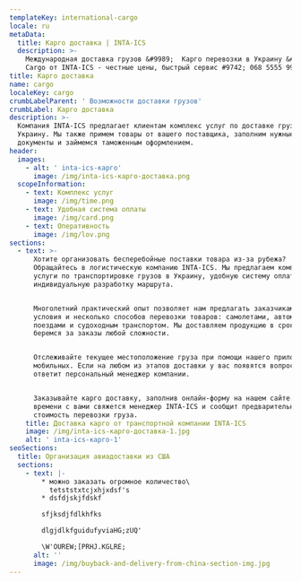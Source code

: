 ```yaml
---
templateKey: international-cargo
locale: ru
metaData:
  title: Карго доставка | INTA-ICS
  description: >-
    Международная доставка грузов &#9989;  Карго перевозки в Украину &#9989;
    Cargo от INTA-ICS - честные цены, быстрый сервис #9742; 068 5555 99
title: Карго доставка
name: cargo
localeKey: cargo
crumbLabelParent: ' Возможности доставки грузов'
crumbLabel: Карго доставка
description: >-
  Компания INTA-ICS предлагает клиентам комплекс услуг по доставке грузов в
  Украину. Мы также примем товары от вашего поставщика, заполним нужные
  документы и займемся таможенным оформлением.
header:
  images:
    - alt: ' inta-ics-карго'
      image: /img/inta-ics-карго-доставка.png
  scopeInformation:
    - text: Комплекс услуг
      image: /img/time.png
    - text: Удобная система оплаты
      image: /img/card.png
    - text: Оперативность
      image: /img/lov.png
sections:
  - text: >-
      Хотите организовать бесперебойные поставки товара из-за рубежа?
      Обращайтесь в логистическую компанию INTA-ICS. Мы предлагаем комплексные
      услуги по транспортировке грузов в Украину, удобную систему оплаты,
      индивидуальную разработку маршрута.


      Многолетний практический опыт позволяет нам предлагать заказчикам выгодные
      условия и несколько способов перевозки товаров: самолетами, автомобилями,
      поездами и судоходным транспортом. Мы доставляем продукцию в срок и
      беремся за заказы любой сложности.


      Отслеживайте текущее местоположение груза при помощи нашего приложения для
      мобильных. Если на любом из этапов доставки у вас появятся вопросы, на них
      ответит персональный менеджер компании.


      Заказывайте карго доставку, заполнив онлайн-форму на нашем сайте. В скором
      времени с вами свяжется менеджер INTA-ICS и сообщит предварительную
      стоимость перевозки груза.
    title: Доставка карго от транспортной компании INTA-ICS
    image: /img/inta-ics-карго-доставка-1.jpg
    alt: ' inta-ics-карго-1'
seoSections:
  title: Организация авиадоставки из США
  sections:
    - text: |-
        * можно заказать огромное количество\
          tetststxtcjxhjxdsf's
        * dsfdjskjfdskf

        sfjksdjfdlkhfks

        dlgjdlkfguidufyviaHG;zUQ'

        \W'OUREW;[PRHJ.KGLRE;
      alt: ''
      image: /img/buyback-and-delivery-from-china-section-img.jpg
---
```

